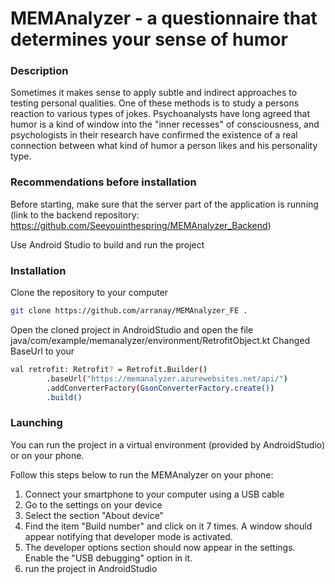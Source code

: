 # MEMAnalyzer - a questionnaire that determines your sense of humor

### Description

Sometimes it makes sense to apply subtle and indirect approaches to testing personal qualities. One of these methods is to study a persons reaction to various types of jokes. Psychoanalysts have long agreed that humor is a kind of window into the "inner recesses" of consciousness, and psychologists in their research have confirmed the existence of a real connection between what kind of humor a person likes and his personality type.

### Recommendations before installation

Before starting, make sure that the server part of the application is running
(link to the backend repository: https://github.com/Seeyouinthespring/MEMAnalyzer_Backend)

Use Android Studio to build and run the project

### Installation

Clone the repository to your computer

```sh
git clone https://github.com/arranay/MEMAnalyzer_FE .
```

Open the cloned project in AndroidStudio and open the file java/com/example/memanalyzer/environment/RetrofitObject.kt
Changed BaseUrl to your

```sh
val retrofit: Retrofit? = Retrofit.Builder()
        .baseUrl("https://memanalyzer.azurewebsites.net/api/")
        .addConverterFactory(GsonConverterFactory.create())
        .build()
```

### Launching

You can run the project in a virtual environment (provided by AndroidStudio) or on your phone.

Follow this steps below to run the MEMAnalyzer on your phone:
1. Connect your smartphone to your computer using a USB cable
2. Go to the settings on your device
3. Select the section "About device"
4. Find the item "Build number" and click on it 7 times. A window should appear notifying that developer mode is activated.
5. The developer options section should now appear in the settings. Enable the "USB debugging" option in it.
6. run the project in AndroidStudio
